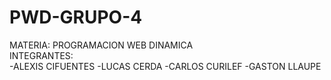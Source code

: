 # PWD-GRUPO-4
MATERIA: PROGRAMACION WEB DINAMICA <br>
INTEGRANTES:<br>
-ALEXIS CIFUENTES
-LUCAS CERDA
-CARLOS CURILEF
-GASTON LLAUPE
